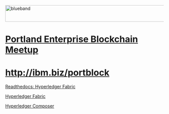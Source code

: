 <img src="https://farm5.staticflickr.com/4503/37148677233_71edc5a37b_o.png" width="1041" height="53" alt="blueband">

# <a href="https://www.meetup.com/Portland-Enterprise-Blockchain-Meetup/">Portland Enterprise Blockchain Meetup</a>

# <a href="https://ibm.biz/portblock">http://ibm.biz/portblock</a>

<a href="https://hyperledger-fabric.readthedocs.io/en/release-1.2/">Readthedocs: Hyperledger Fabric</a>

<a href="https://github.com/hyperledger/fabric">Hyperledger Fabric</a>

<a href="https://composer-playground.mybluemix.net/">Hyperledger Composer</a>

